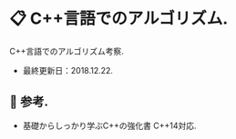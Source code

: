 
# :clipboard: C++言語でのアルゴリズム.

C++言語でのアルゴリズム考察.
- 最終更新日：2018.12.22.

## :small_orange_diamond: 参考.
- 基礎からしっかり学ぶC++の強化書 C++14対応.